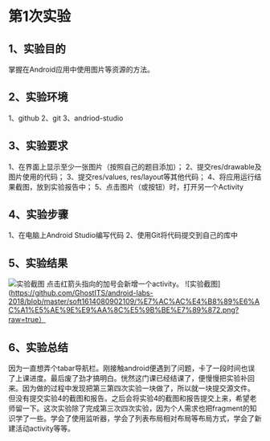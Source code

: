 # 第1次实验

## 1、实验目的
掌握在Android应用中使用图片等资源的方法。

## 2、实验环境

1、github 
2、git
3、andriod-studio

## 3、实验要求
1、在界面上显示至少一张图片（按照自己的题目添加）；
2、提交res/drawable及图片使用的代码；
3、提交res/values, res/layout等其他代码；
4、将应用运行结果截图，放到实验报告中；
5、点击图片（或按钮）时，打开另一个Activity

## 4、实验步骤

1、在电脑上Android Studio编写代码
2、使用Git将代码提交到自己的库中

## 5、实验结果
![实验截图](https://github.com/GhostITS/android-labs-2018/blob/master/soft1614080902109/%E7%AC%AC%E4%B8%89%E6%AC%A1%E5%AE%9E%E9%AA%8C%E5%9B%BE%E7%89%871.png?raw=true
)
点击红箭头指向的加号会新增一个activity。
![实验截图](https://github.com/GhostITS/android-labs-2018/blob/master/soft1614080902109/%E7%AC%AC%E4%B8%89%E6%AC%A1%E5%AE%9E%E9%AA%8C%E5%9B%BE%E7%89%872.png?raw=true）
## 6、实验总结
因为一直想弄个tabar导航栏。刚接触android便遇到了问题，卡了一段时间也误了上课进度。最后废了劲才搞明白。恍然这门课已经结课了，便慢慢把实验补回来。因为做的过程中发现把第三第四次实验一块做了，所以就一块提交源文件。
但没有提交实验4的截图和报告。之后会将实验4的截图和报告提交上来，希望老师留一下。这次实验除了完成第三次四次实验，因为个人需求也把fragment的知识学了一些。学会了使用监听器，学会了列表布局相对布局等布局方式，学会了新建活动activity等等。
